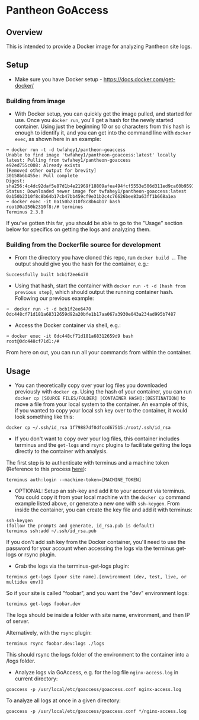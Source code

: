 # Pantheon GoAccess

## Overview
This is intended to provide a Docker image for analyzing Pantheon site logs.

## Setup
- Make sure you have Docker setup - https://docs.docker.com/get-docker/
### Building from image
- With Docker setup, you can quickly get the image pulled, and started for use. Once you `docker run`, you'll get a hash for the newly started container. Using just the beginning 10 or so characters from this hash is enough to identify it, and you can get into the command line with `docker exec`, as shown here in an example:
```
➜ docker run -t -d twfahey1/pantheon-goaccess
Unable to find image 'twfahey1/pantheon-goaccess:latest' locally
latest: Pulling from twfahey1/pantheon-goaccess
e92ed755c008: Already exists
[Removed other output for brevity]
30158b6b455e: Pull complete
Digest: sha256:4c4dc92daf5e87d1b4e21969f18809afea494fcf5553e506d311ed9ca60b9591
Status: Downloaded newer image for twfahey1/pantheon-goaccess:latest
0a150b2310f8c8b64b17cb47bb459cf9e31b2c4c76626bee83a63ff1b668a1ea
➜ docker exec -it 0a150b2310f8c8b64b17 bash
root@0a150b2310f8:/# terminus
Terminus 2.3.0
```
If you've gotten this far, you should be able to go to the "Usage" section below for specifics on getting the logs and analyzing them.
### Building from the Dockerfile source for development
- From the directory you have cloned this repo, run `docker build .`. The output should give you the hash for the container, e.g.:
```
Successfully built bcb1f2ee6470
```
- Using that hash, start the container with `docker run -t -d [hash from previous step]`, which should output the running container hash. Following our previous example:
```
➜  docker run -t -d bcb1f2ee6470
0dc448cf71d181a68312659d92a20bfe1b17aa067a3930e043a234ad995b7487
```
- Access the Docker container via shell, e.g.:
```
➜ docker exec -it 0dc448cf71d181a68312659d9 bash
root@0dc448cf71d1:/#
```
From here on out, you can run all your commands from within the container.
## Usage
- You can theoretically copy over your log files you downloaded previously with `docker cp`. Using the hash of your container, you can run `docker cp [SOURCE FILES/FOLDER] [CONTAINER HASH]:[DESTINATION]` to move a file from your local system to the container. An example of this, if you wanted to copy your local ssh key over to the container, it would look something like this:
```
docker cp ~/.ssh/id_rsa 1f79887df0dfccd67515:/root/.ssh/id_rsa
```


- If you don't want to copy over your log files, this container includes terminus and the `get-logs` and `rsync` plugins to facilitate getting the logs directly to the container with analysis. 

The first step is to authenticate with terminus and a machine token (Reference to this process [here](https://pantheon.io/docs/machine-tokens)):
```
terminus auth:login --machine-token=[MACHINE_TOKEN]
```
- OPTIONAL: Setup an ssh-key and add it to your account via terminus. You could copy it from your local machine with the `docker cp` command example listed above, or generate a new one with `ssh-keygen`. From inside the container, you can create the key file and add it with terminus:
```
ssh-keygen
(follow the prompts and generate, id_rsa.pub is default)
terminus ssh:add ~/.ssh/id_rsa.pub
```
If you don't add ssh key from the Docker container, you'll need to use the password for your account when accessing the logs via the terminus get-logs or rsync plugin.

- Grab the logs via the terminus-get-logs plugin:
```
terminus get-logs [your site name].[environment (dev, test, live, or multidev env)]
```
So if your site is called "foobar", and you want the "dev" environment logs:
```
terminus get-logs foobar.dev
```
The logs should be inside a folder with site name, environment, and then IP of server.

Alternatively, with the `rsync` plugin:
```
terminus rsync foobar.dev:logs ./logs
```
This should rsync the logs folder of the environment to the container into a /logs folder.
- Analyze logs via GoAccess, e.g. for the log file `nginx-access.log` in current directory:
```
goaccess -p /usr/local/etc/goaccess/goaccess.conf nginx-access.log
```
To analyze all logs at once in a given directory:
```
goaccess -p /usr/local/etc/goaccess/goaccess.conf */nginx-access.log
```
